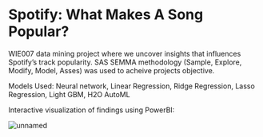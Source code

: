 # Spotify: What Makes A Song Popular? 

WIE007 data mining project where we uncover insights that influences Spotify’s track popularity.
SAS SEMMA methodology (Sample, Explore, Modify, Model, Asses) was used to acheive projects objective.

Models Used: Neural network, Linear Regression, Ridge Regression, Lasso Regression, Light GBM, H2O AutoML

Interactive visualization of findings using PowerBI: 

![unnamed](https://github.com/user-attachments/assets/95bd8421-fc6e-41ed-a397-9051bbb75723)
